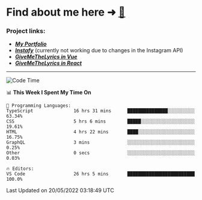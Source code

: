 # Find about me here ➜ [🧑](https://pauabella.dev)

### Project links:
- ***[My Portfolio](https://pauabella.dev)***
- ***[Instafy](https://instafy.me)*** (currently not working due to changes in the Instagram API)
- ***[GiveMeTheLyrics in Vue](https://lyrics.pauabella.dev)***
- ***[GiveMeTheLyrics in React](https://pauabella.dev/GiveMeTheLyrics)***

---
<!--START_SECTION:waka-->
![Code Time](http://img.shields.io/badge/Code%20Time-1%2C072%20hrs%2058%20mins-blue)

📊 **This Week I Spent My Time On** 

```text
💬 Programming Languages: 
TypeScript               16 hrs 31 mins      ███████████████░░░░░░░░░░   63.34% 
CSS                      5 hrs 6 mins        █████░░░░░░░░░░░░░░░░░░░░   19.61% 
HTML                     4 hrs 22 mins       ████░░░░░░░░░░░░░░░░░░░░░   16.75% 
GraphQL                  3 mins              ░░░░░░░░░░░░░░░░░░░░░░░░░   0.25% 
Other                    0 secs              ░░░░░░░░░░░░░░░░░░░░░░░░░   0.03%

🔥 Editors: 
VS Code                  26 hrs 5 mins       █████████████████████████   100.0%

```


 Last Updated on 20/05/2022 03:18:49 UTC
<!--END_SECTION:waka-->
